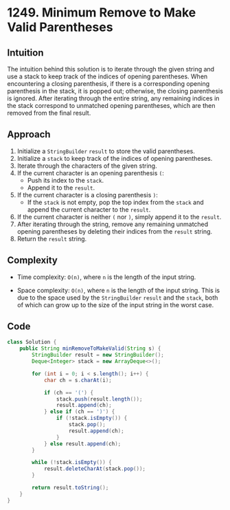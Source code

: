 # 1249. Minimum Remove to Make Valid Parentheses

## Intuition

The intuition behind this solution is to iterate through the given string and use a stack to keep track of the indices of opening parentheses. When encountering a closing parenthesis, if there is a corresponding opening parenthesis in the stack, it is popped out; otherwise, the closing parenthesis is ignored. After iterating through the entire string, any remaining indices in the stack correspond to unmatched opening parentheses, which are then removed from the final result.

## Approach

1. Initialize a `StringBuilder` `result` to store the valid parentheses.
2. Initialize a `stack` to keep track of the indices of opening parentheses.
3. Iterate through the characters of the given string.
4. If the current character is an opening parenthesis `(`:
   - Push its index to the `stack`.
   - Append it to the `result`.
5. If the current character is a closing parenthesis `)`:
   - If the `stack` is not empty, pop the top index from the `stack` and append the current character to the `result`.
6. If the current character is neither `(` nor `)`, simply append it to the `result`.
7. After iterating through the string, remove any remaining unmatched opening parentheses by deleting their indices from the `result` string.
8. Return the `result` string.

## Complexity

- Time complexity: `O(n)`, where `n` is the length of the input string.

- Space complexity: `O(n)`, where `n` is the length of the input string. This is due to the space used by the `StringBuilder` `result` and the `stack`, both of which can grow up to the size of the input string in the worst case.

## Code

```java
class Solution {
    public String minRemoveToMakeValid(String s) {
        StringBuilder result = new StringBuilder();
        Deque<Integer> stack = new ArrayDeque<>();

        for (int i = 0; i < s.length(); i++) {
            char ch = s.charAt(i);

            if (ch == '(') {
                stack.push(result.length());
                result.append(ch);
            } else if (ch == ')') {
                if (!stack.isEmpty()) {
                    stack.pop();
                    result.append(ch);
                }
            } else result.append(ch);
        }

        while (!stack.isEmpty()) {
            result.deleteCharAt(stack.pop());
        }

        return result.toString();
    }
}
```
